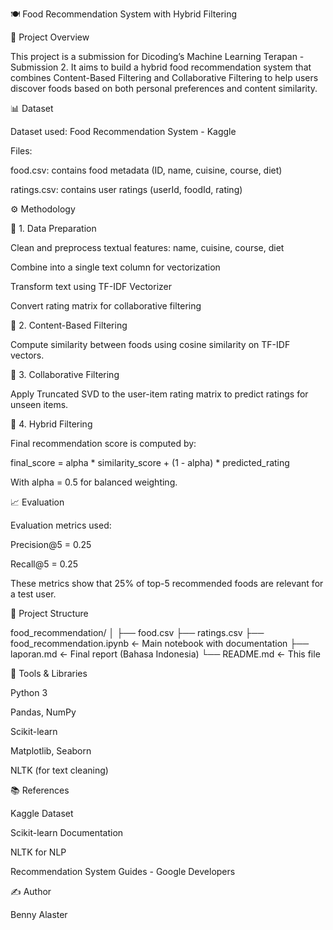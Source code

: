 🍽️ Food Recommendation System with Hybrid Filtering

📌 Project Overview

This project is a submission for Dicoding’s Machine Learning Terapan - Submission 2. It aims to build a hybrid food recommendation system that combines Content-Based Filtering and Collaborative Filtering to help users discover foods based on both personal preferences and content similarity.

📊 Dataset

Dataset used: Food Recommendation System - Kaggle

Files:

food.csv: contains food metadata (ID, name, cuisine, course, diet)

ratings.csv: contains user ratings (userId, foodId, rating)

⚙️ Methodology

📌 1. Data Preparation

Clean and preprocess textual features: name, cuisine, course, diet

Combine into a single text column for vectorization

Transform text using TF-IDF Vectorizer

Convert rating matrix for collaborative filtering

📌 2. Content-Based Filtering

Compute similarity between foods using cosine similarity on TF-IDF vectors.

📌 3. Collaborative Filtering

Apply Truncated SVD to the user-item rating matrix to predict ratings for unseen items.

📌 4. Hybrid Filtering

Final recommendation score is computed by:

final_score = alpha * similarity_score + (1 - alpha) * predicted_rating

With alpha = 0.5 for balanced weighting.

📈 Evaluation

Evaluation metrics used:

Precision@5 = 0.25

Recall@5 = 0.25

These metrics show that 25% of top-5 recommended foods are relevant for a test user.

📌 Project Structure

food_recommendation/
│
├── food.csv
├── ratings.csv
├── food_recommendation.ipynb   ← Main notebook with documentation
├── laporan.md                   ← Final report (Bahasa Indonesia)
└── README.md                    ← This file

🧐 Tools & Libraries

Python 3

Pandas, NumPy

Scikit-learn

Matplotlib, Seaborn

NLTK (for text cleaning)

📚 References

Kaggle Dataset

Scikit-learn Documentation

NLTK for NLP

Recommendation System Guides - Google Developers

✍️ Author

Benny Alaster
